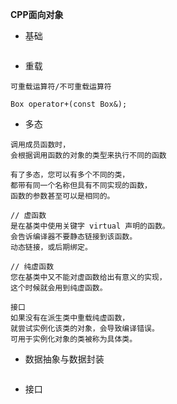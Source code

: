 **CPP面向对象**

- 基础

```
```

- 重载

```
可重载运算符/不可重载运算符

Box operator+(const Box&);
```

- 多态

```
调用成员函数时，
会根据调用函数的对象的类型来执行不同的函数

有了多态，您可以有多个不同的类，
都带有同一个名称但具有不同实现的函数，
函数的参数甚至可以是相同的。

// 虚函数
是在基类中使用关键字 virtual 声明的函数。
会告诉编译器不要静态链接到该函数。
动态链接，或后期绑定。

// 纯虚函数
您在基类中又不能对虚函数给出有意义的实现，
这个时候就会用到纯虚函数。

接口
如果没有在派生类中重载纯虚函数，
就尝试实例化该类的对象，会导致编译错误。
可用于实例化对象的类被称为具体类。
```

- 数据抽象与数据封装

```
```

- 接口

```
```
